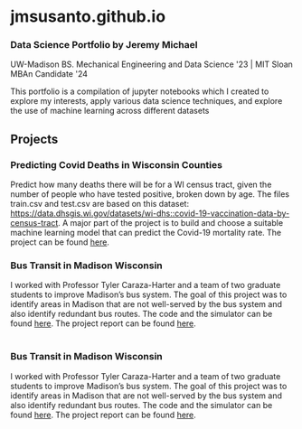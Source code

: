 # jmsusanto.github.io
### Data Science Portfolio by Jeremy Michael
UW-Madison BS. Mechanical Engineering and Data Science '23 |  MIT Sloan MBAn Candidate '24

This portfolio is a compilation of jupyter notebooks which I created to explore my interests, apply various data science techniques, and explore the use of machine learning across different datasets    

## Projects
### Predicting Covid Deaths in Wisconsin Counties 
Predict how many deaths there will be for a WI census tract, given the number of people who have tested positive, broken down by age. The files train.csv and test.csv are based on this dataset: https://data.dhsgis.wi.gov/datasets/wi-dhs::covid-19-vaccination-data-by-census-tract. A major part of the project is to build and choose a suitable machine learning model that can predict the Covid-19 mortality rate. The project can be found [here](https://github.com/jmsusanto/Covid-Deaths).
<br>
### Bus Transit in Madison Wisconsin  
I worked with Professor Tyler Caraza-Harter and a team of two graduate students to improve Madison’s bus system. The goal of this project was to identify areas in Madison that are not well-served by the bus system and also identify redundant bus routes. The code and the simulator can be found [here](https://github.com/wisc-bus). The project report can be found [here](https://htmlpreview.github.io/?https://github.com/jmsusanto/Bus-Transit-Project/blob/master/Final%20Report.html).    
<br>
### Bus Transit in Madison Wisconsin  
I worked with Professor Tyler Caraza-Harter and a team of two graduate students to improve Madison’s bus system. The goal of this project was to identify areas in Madison that are not well-served by the bus system and also identify redundant bus routes. The code and the simulator can be found [here](https://github.com/wisc-bus). The project report can be found [here](https://htmlpreview.github.io/?https://github.com/jmsusanto/Bus-Transit-Project/blob/master/Final%20Report.html).


